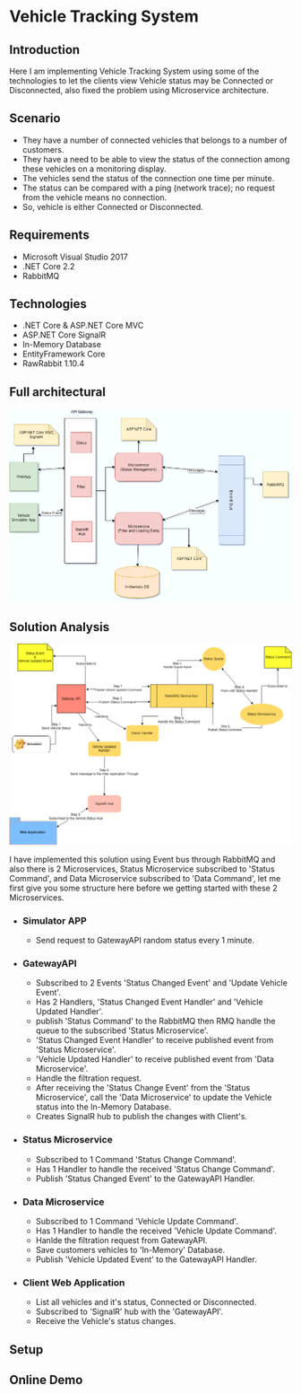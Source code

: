 # Vehicle Tracking System

## Introduction

Here I am implementing Vehicle Tracking System using some of the technologies to let the clients view Vehicle status may be Connected or Disconnected, also fixed the problem using Microservice architecture.

## Scenario

- They have a number of connected vehicles that belongs to a number of customers.
- They have a need to be able to view the status of the connection among these vehicles on a monitoring display.
- The vehicles send the status of the connection one time per minute.
- The status can be compared with a ping (network trace); no request from the vehicle means no connection.
- So, vehicle is either Connected or Disconnected.

## Requirements

- Microsoft Visual Studio 2017
- .NET Core 2.2
- RabbitMQ

## Technologies

- .NET Core & ASP.NET Core MVC
- ASP.NET Core SignalR
- In-Memory Database
- EntityFramework Core
- RawRabbit 1.10.4

## Full architectural

![alt Architectural](files/VehicleArchitecture.png)

## Solution Analysis

![alt Analysis](files/SolutionAnalysis.png)

I have implemented this solution using Event bus through RabbitMQ and also there is 2 Microservices, Status Microservice subscribed to 'Status Command', and Data Microservice subscribed to 'Data Command', let me first give you some structure here before we getting started with these 2 Microservices.

- ### Simulator APP

 	- Send request to GatewayAPI random status every 1 minute.

- ### GatewayAPI

	- Subscribed to 2 Events 'Status Changed Event' and 'Update Vehicle Event'.
	- Has 2 Handlers, 'Status Changed Event Handler' and 'Vehicle Updated Handler'.
	- publish 'Status Command' to the RabbitMQ then RMQ handle the queue to the subscribed 'Status Microservice'.
	- 'Status Changed Event Handler' to receive published event from 'Status Microservice'.
	- 'Vehicle Updated Handler' to receive published event from 'Data Microservice'.
	- Handle the filtration request.
	- After receiving the 'Status Change Event' from the 'Status Microservice', call the 'Data Microservice' to update the Vehicle status into the In-Memory Database.
	- Creates SignalR hub to publish the changes with Client's.

- ### Status Microservice

	- Subscribed to 1 Command 'Status Change Command'.
	- Has 1 Handler to handle the received 'Status Change Command'.
	- Publish 'Status Changed Event' to the GatewayAPI Handler.

- ### Data Microservice

	- Subscribed to 1 Command 'Vehicle Update Command'.
	- Has 1 Handler to handle the received 'Vehicle Update Command'.
	- Hanlde the filtration request from GatewayAPI.
	- Save customers vehicles to 'In-Memory' Database.
	- Publish 'Vehicle Updated Event' to the GatewayAPI Handler.

- ### Client Web Application

	- List all vehicles and it's status, Connected or Disconnected.
	- Subscribed to 'SignalR' hub with the 'GatewayAPI'.
	- Receive the Vehicle's status changes. 


## Setup

## Online Demo